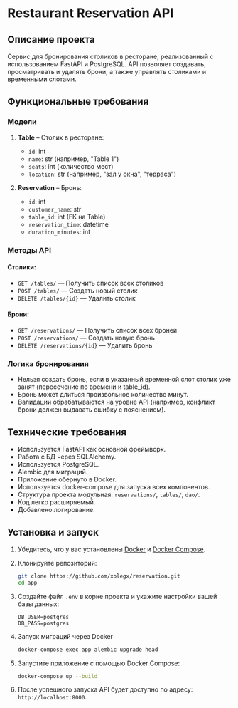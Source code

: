 # Restaurant Reservation API

## Описание проекта

Сервис для бронирования столиков в ресторане, реализованный с использованием FastAPI и PostgreSQL. API позволяет создавать, просматривать и удалять брони, а также управлять столиками и временными слотами.

## Функциональные требования

### Модели

1. **Table** – Столик в ресторане:
   - `id`: int
   - `name`: str (например, "Table 1")
   - `seats`: int (количество мест)
   - `location`: str (например, "зал у окна", "терраса")

2. **Reservation** – Бронь:
   - `id`: int
   - `customer_name`: str
   - `table_id`: int (FK на Table)
   - `reservation_time`: datetime
   - `duration_minutes`: int

### Методы API

#### Столики:

- `GET /tables/` — Получить список всех столиков
- `POST /tables/` — Создать новый столик
- `DELETE /tables/{id}` — Удалить столик

#### Брони:

- `GET /reservations/` — Получить список всех броней
- `POST /reservations/` — Создать новую бронь
- `DELETE /reservations/{id}` — Удалить бронь

### Логика бронирования

- Нельзя создать бронь, если в указанный временной слот столик уже занят (пересечение по времени и table_id).
- Бронь может длиться произвольное количество минут.
- Валидации обрабатываются на уровне API (например, конфликт брони должен выдавать ошибку с пояснением).

## Технические требования

- Используется FastAPI как основной фреймворк.
- Работа с БД через SQLAlchemy.
- Используется PostgreSQL.
- Alembic для миграций.
- Приложение обернуто в Docker.
- Используется docker-compose для запуска всех компонентов.
- Структура проекта модульная: `reservations/`, `tables/`, `dao/`.
- Код легко расширяемый.
- Добавлено логирование.


## Установка и запуск

1. Убедитесь, что у вас установлены [Docker](https://www.docker.com/get-started) и [Docker Compose](https://docs.docker.com/compose/install/).

2. Клонируйте репозиторий:

   ```bash
   git clone https://github.com/xolegx/reservation.git 
   cd app
   ```

3. Создайте файл `.env` в корне проекта и укажите настройки вашей базы данных:

   ```
   DB_USER=postgres
   DB_PASS=postgres
   ```

4. Запуск миграций через Docker

   ```bash
   docker-compose exec app alembic upgrade head
   ```

6. Запустите приложение с помощью Docker Compose:

   ```bash
   docker-compose up --build
   ```

7. После успешного запуска API будет доступно по адресу: `http://localhost:8000`.

